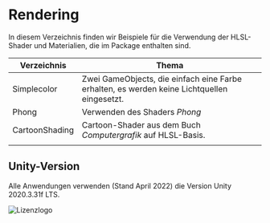 # Rendering
In diesem Verzeichnis finden wir Beispiele für die Verwendung der HLSL-Shader
und Materialien, die im Package enthalten sind.



| Verzeichnis | Thema |
| ---- | --------------- |
| Simplecolor | Zwei GameObjects, die einfach eine Farbe erhalten, es werden keine Lichtquellen eingesetzt. |
| Phong | Verwenden des Shaders *Phong* |
| CartoonShading | Cartoon-Shader aus dem Buch *Computergrafik* auf HLSL-Basis. |
|  |  |


## Unity-Version
Alle Anwendungen verwenden (Stand April 2022) die Version Unity 2020.3.31f LTS.


![Lizenzlogo](https://licensebuttons.net/l/by-nc-sa/3.0/de/88x31.png)

